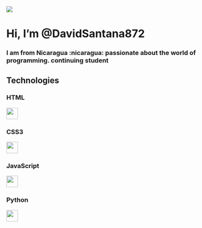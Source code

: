 <p>
   <img src="https://github.com/DavidSantana872/Python/blob/main/imagenes/readme_logo.png">
</p>
<h1>Hi, I’m @DavidSantana872</h1> 
<h3>
  I am from Nicaragua :nicaragua:  passionate about the world of programming. continuing student
</h3> 
<h2>
  Technologies
</h1>
<p>
  <h3>HTML </h3><img src = "https://github.com/DavidSantana872/Python/blob/main/imagenes/file_type_html_icon_130541.png" width="30" height="30">
  <h3>CSS3</h3><img src = "https://github.com/DavidSantana872/Python/blob/main/imagenes/file_type_css_icon_130661.png" width="30" height="30">
  <h3>JavaScript</h3><img src = "https://github.com/DavidSantana872/Python/blob/main/imagenes/file_type_js_official_icon_130509.png" width="30" height="30">
  <h3>Python</h3><img src = "https://github.com/DavidSantana872/Python/blob/main/imagenes/python_vertical_logo_icon_168039.png" width="30" height="30">
</p>


